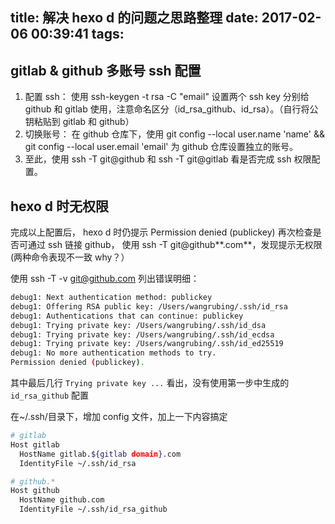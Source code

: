 title: 解决 hexo d 的问题之思路整理
date: 2017-02-06 00:39:41
tags:
---

## gitlab & github 多账号 ssh 配置

1. 配置 ssh： 使用 ssh-keygen -t rsa -C "email" 设置两个 ssh key 分别给 github 和 gitlab 使用，注意命名区分（id_rsa_github、id_rsa）。（自行将公钥粘贴到 gitlab 和 github）
2. 切换账号： 在 github 仓库下，使用 git config --local user.name 'name' && git config --local user.email 'email' 为 github 仓库设置独立的账号。
3. 至此，使用 ssh -T git@github 和 ssh -T git@gitlab 看是否完成 ssh 权限配置。


## hexo d 时无权限

完成以上配置后， hexo d 时仍提示 Permission denied (publickey)
再次检查是否可通过 ssh 链接 github， 使用 ssh -T git@github**.com**，发现提示无权限(两种命令表现不一致 why？）

使用 ssh -T -v git@github.com 列出错误明细：

``` bash
debug1: Next authentication method: publickey
debug1: Offering RSA public key: /Users/wangrubing/.ssh/id_rsa
debug1: Authentications that can continue: publickey
debug1: Trying private key: /Users/wangrubing/.ssh/id_dsa
debug1: Trying private key: /Users/wangrubing/.ssh/id_ecdsa
debug1: Trying private key: /Users/wangrubing/.ssh/id_ed25519
debug1: No more authentication methods to try.
Permission denied (publickey).
```

其中最后几行 `Trying private key ...` 看出，没有使用第一步中生成的 `id_rsa_github` 配置

在~/.ssh/目录下，增加 config 文件，加上一下内容搞定

``` bash
# gitlab
Host gitlab
  HostName gitlab.${gitlab domain}.com
  IdentityFile ~/.ssh/id_rsa

# github.*
Host github
  HostName github.com
  IdentityFile ~/.ssh/id_rsa_github
```